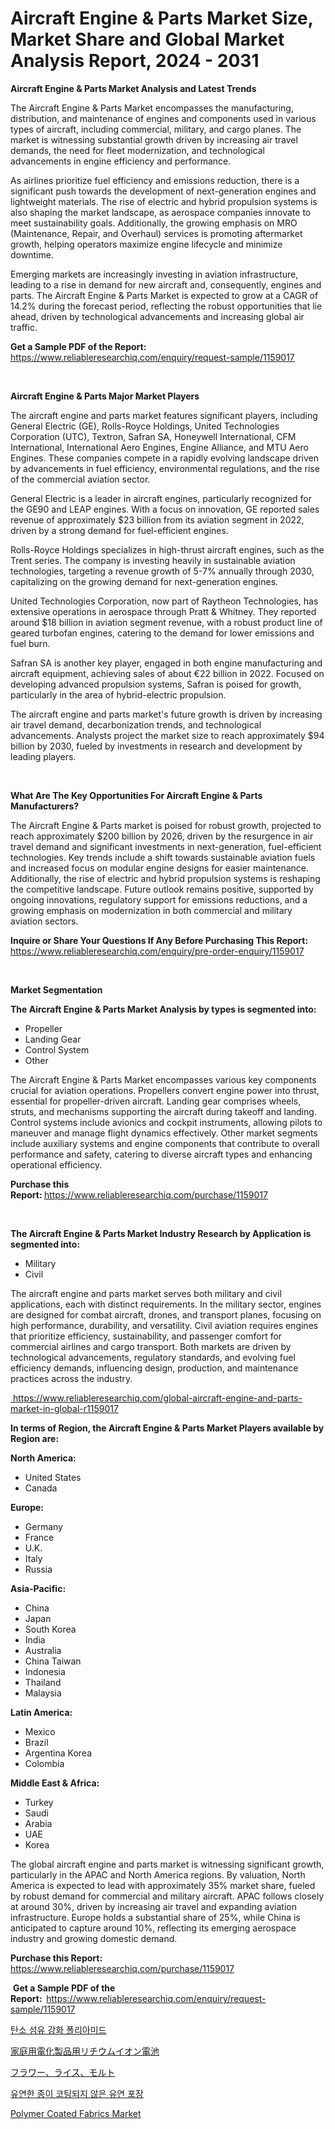 <p><h1>Aircraft Engine & Parts Market Size, Market Share and Global Market Analysis Report, 2024 - 2031</h1></p><p><strong>Aircraft Engine & Parts Market Analysis and Latest Trends</strong></p>
<p><p>The Aircraft Engine & Parts Market encompasses the manufacturing, distribution, and maintenance of engines and components used in various types of aircraft, including commercial, military, and cargo planes. The market is witnessing substantial growth driven by increasing air travel demands, the need for fleet modernization, and technological advancements in engine efficiency and performance. </p><p>As airlines prioritize fuel efficiency and emissions reduction, there is a significant push towards the development of next-generation engines and lightweight materials. The rise of electric and hybrid propulsion systems is also shaping the market landscape, as aerospace companies innovate to meet sustainability goals. Additionally, the growing emphasis on MRO (Maintenance, Repair, and Overhaul) services is promoting aftermarket growth, helping operators maximize engine lifecycle and minimize downtime.</p><p>Emerging markets are increasingly investing in aviation infrastructure, leading to a rise in demand for new aircraft and, consequently, engines and parts. The Aircraft Engine & Parts Market is expected to grow at a CAGR of 14.2% during the forecast period, reflecting the robust opportunities that lie ahead, driven by technological advancements and increasing global air traffic.</p></p>
<p><strong>Get a Sample PDF of the Report:&nbsp;</strong> <a href="https://www.reliableresearchiq.com/enquiry/request-sample/1159017">https://www.reliableresearchiq.com/enquiry/request-sample/1159017</a></p>
<p>&nbsp;</p>
<p><strong>Aircraft Engine & Parts Major Market Players</strong></p>
<p><p>The aircraft engine and parts market features significant players, including General Electric (GE), Rolls-Royce Holdings, United Technologies Corporation (UTC), Textron, Safran SA, Honeywell International, CFM International, International Aero Engines, Engine Alliance, and MTU Aero Engines. These companies compete in a rapidly evolving landscape driven by advancements in fuel efficiency, environmental regulations, and the rise of the commercial aviation sector.</p><p>General Electric is a leader in aircraft engines, particularly recognized for the GE90 and LEAP engines. With a focus on innovation, GE reported sales revenue of approximately $23 billion from its aviation segment in 2022, driven by a strong demand for fuel-efficient engines.</p><p>Rolls-Royce Holdings specializes in high-thrust aircraft engines, such as the Trent series. The company is investing heavily in sustainable aviation technologies, targeting a revenue growth of 5-7% annually through 2030, capitalizing on the growing demand for next-generation engines.</p><p>United Technologies Corporation, now part of Raytheon Technologies, has extensive operations in aerospace through Pratt & Whitney. They reported around $18 billion in aviation segment revenue, with a robust product line of geared turbofan engines, catering to the demand for lower emissions and fuel burn.</p><p>Safran SA is another key player, engaged in both engine manufacturing and aircraft equipment, achieving sales of about €22 billion in 2022. Focused on developing advanced propulsion systems, Safran is poised for growth, particularly in the area of hybrid-electric propulsion.</p><p>The aircraft engine and parts market's future growth is driven by increasing air travel demand, decarbonization trends, and technological advancements. Analysts project the market size to reach approximately $94 billion by 2030, fueled by investments in research and development by leading players.</p></p>
<p>&nbsp;</p>
<p><strong>What Are The Key Opportunities For Aircraft Engine & Parts Manufacturers?</strong></p>
<p><p>The Aircraft Engine & Parts market is poised for robust growth, projected to reach approximately $200 billion by 2026, driven by the resurgence in air travel demand and significant investments in next-generation, fuel-efficient technologies. Key trends include a shift towards sustainable aviation fuels and increased focus on modular engine designs for easier maintenance. Additionally, the rise of electric and hybrid propulsion systems is reshaping the competitive landscape. Future outlook remains positive, supported by ongoing innovations, regulatory support for emissions reductions, and a growing emphasis on modernization in both commercial and military aviation sectors.</p></p>
<p><strong>Inquire or Share Your Questions If Any Before Purchasing This Report:</strong> <a href="https://www.reliableresearchiq.com/enquiry/pre-order-enquiry/1159017">https://www.reliableresearchiq.com/enquiry/pre-order-enquiry/1159017</a></p>
<p>&nbsp;</p>
<p><strong>Market Segmentation</strong></p>
<p><strong>The Aircraft Engine & Parts Market Analysis by types is segmented into:</strong></p>
<p><ul><li>Propeller</li><li>Landing Gear</li><li>Control System</li><li>Other</li></ul></p>
<p><p>The Aircraft Engine & Parts Market encompasses various key components crucial for aviation operations. Propellers convert engine power into thrust, essential for propeller-driven aircraft. Landing gear comprises wheels, struts, and mechanisms supporting the aircraft during takeoff and landing. Control systems include avionics and cockpit instruments, allowing pilots to maneuver and manage flight dynamics effectively. Other market segments include auxiliary systems and engine components that contribute to overall performance and safety, catering to diverse aircraft types and enhancing operational efficiency.</p></p>
<p><strong>Purchase this Report:&nbsp;</strong><a href="https://www.reliableresearchiq.com/purchase/1159017">https://www.reliableresearchiq.com/purchase/1159017</a></p>
<p>&nbsp;</p>
<p><strong>The Aircraft Engine & Parts Market Industry Research by Application is segmented into:</strong></p>
<p><ul><li>Military</li><li>Civil</li></ul></p>
<p><p>The aircraft engine and parts market serves both military and civil applications, each with distinct requirements. In the military sector, engines are designed for combat aircraft, drones, and transport planes, focusing on high performance, durability, and versatility. Civil aviation requires engines that prioritize efficiency, sustainability, and passenger comfort for commercial airlines and cargo transport. Both markets are driven by technological advancements, regulatory standards, and evolving fuel efficiency demands, influencing design, production, and maintenance practices across the industry.</p></p>
<p><a href="https://www.reliableresearchiq.com/global-aircraft-engine-and-parts-market-in-global-r1159017">&nbsp;https://www.reliableresearchiq.com/global-aircraft-engine-and-parts-market-in-global-r1159017</a></p>
<p><strong>In terms of Region, the Aircraft Engine & Parts Market Players available by Region are:</strong></p>
<p>
    <p> <strong> North America: </strong>
        <ul>
            <li>United States</li>
            <li>Canada</li>
        </ul>
        </p> 
    <p> <strong> Europe: </strong>
        <ul>
            <li>Germany</li>
            <li>France</li>
            <li>U.K.</li>
            <li>Italy</li>
            <li>Russia</li>
        </ul>
        </p> 
    <p> <strong> Asia-Pacific: </strong>
        <ul>
            <li>China</li>
            <li>Japan</li>
            <li>South Korea</li>
            <li>India</li>
            <li>Australia</li>
            <li>China Taiwan</li>
            <li>Indonesia</li>
            <li>Thailand</li>
            <li>Malaysia</li>
        </ul>
        </p> 
    <p> <strong> Latin America: </strong>
        <ul>
            <li>Mexico</li>
            <li>Brazil</li>
            <li>Argentina Korea</li>
            <li>Colombia</li>
        </ul>
        </p> 
    <p> <strong> Middle East & Africa: </strong>
        <ul>
            <li>Turkey</li>
            <li>Saudi</li>
            <li>Arabia</li>
            <li>UAE</li>
            <li>Korea</li>
        </ul>
    </p>
    </p>
<p><p>The global aircraft engine and parts market is witnessing significant growth, particularly in the APAC and North America regions. By valuation, North America is expected to lead with approximately 35% market share, fueled by robust demand for commercial and military aircraft. APAC follows closely at around 30%, driven by increasing air travel and expanding aviation infrastructure. Europe holds a substantial share of 25%, while China is anticipated to capture around 10%, reflecting its emerging aerospace industry and growing domestic demand.</p></p>
<p><strong>Purchase this Report: </strong><a href="https://www.reliableresearchiq.com/purchase/1159017">https://www.reliableresearchiq.com/purchase/1159017</a></p>
<p>&nbsp;<strong>Get a Sample PDF of the Report:&nbsp;&nbsp;</strong><a href="https://www.reliableresearchiq.com/enquiry/request-sample/1159017">https://www.reliableresearchiq.com/enquiry/request-sample/1159017</a></p>
<p><strong></strong></p>
<p><p><a href="https://medium.com/@fitzwjpcorke/%EC%84%B8%EA%B3%84-carbon-fiber-reinforced-polyamide-market-%EC%9D%80-2024%EC%97%90%EC%84%9C-2031%EB%A1%9C-%EC%97%B0%ED%8F%89%EA%B7%A0-%EC%A6%9D%EA%B0%80%EC%9C%A8%EC%9D%84-%EB%B3%B4%EC%9D%BC-%EA%B2%83%EC%9C%BC%EB%A1%9C-%EC%98%88%EC%83%81%EB%90%A9%EB%8B%88%EB%8B%A4-24a4d416da88">탄소 섬유 강화 폴리아미드</a></p><p><a href="https://medium.com/@goldengate4/2024%E5%B9%B4%E3%81%8B%E3%82%892031%E5%B9%B4%E3%81%BE%E3%81%A7%E3%81%AE%E6%B6%88%E8%B2%BB%E8%80%85%E9%9B%BB%E5%AD%90%E6%A9%9F%E5%99%A8%E5%90%91%E3%81%91%E3%81%AE%E3%82%B0%E3%83%AD%E3%83%BC%E3%83%90%E3%83%AB%E3%83%AA%E3%83%81%E3%82%A6%E3%83%A0%E3%82%A4%E3%82%AA%E3%83%B3%E3%83%90%E3%83%83%E3%83%86%E3%83%AA%E3%83%BC%E5%B8%82%E5%A0%B4%E3%81%AE%E6%A9%9F%E4%BC%9A%E3%81%A8%E4%BA%88%E6%B8%AC-f3f82f367f5f">家庭用電化製品用リチウムイオン電池</a></p><p><a href="https://medium.com/@goldengate4/%E5%B8%82%E5%A0%B4%E5%8B%95%E5%90%91%E3%81%AE%E8%A7%A3%E6%98%8E-%E3%82%B0%E3%83%AD%E3%83%BC%E3%83%90%E3%83%AB%E3%81%AA%E5%B0%8F%E9%BA%A6-%E7%B1%B3-%E3%83%A2%E3%83%AB%E3%83%88%E5%B8%82%E5%A0%B4%E3%81%AE%E6%88%90%E9%95%B7%E3%81%A8%E5%9C%B0%E5%9F%9F%E3%81%AE%E6%B4%9E%E5%AF%9F-2024%E5%B9%B4-2031%E5%B9%B4-825e21e23634">フラワー、ライス、モルト</a></p><p><a href="https://medium.com/@fitzwjpcorke/%EC%84%B8%EA%B3%84-flexible-paper-non-coated-flexible-packaging-market-%EC%9D%80-2024%EC%97%90%EC%84%9C-2031%EB%A1%9C-%EC%97%B0%ED%8F%89%EA%B7%A0-%EC%A6%9D%EA%B0%80%EC%9C%A8%EC%9D%84-%EB%B3%B4%EC%9D%BC-%EA%B2%83%EC%9C%BC%EB%A1%9C-%EC%98%88%EC%83%81%EB%90%A9%EB%8B%88%EB%8B%A4-a12dafd191c2">유연한 종이 코팅되지 않은 유연 포장</a></p><p><a href="https://www.linkedin.com/pulse/navigating-polymer-coated-fabrics-market-expert-analysis-forecast-tp7xf?trackingId=lKAh1N7pRVKytybDXVVQEQ%3D%3D">Polymer Coated Fabrics Market</a></p></p>